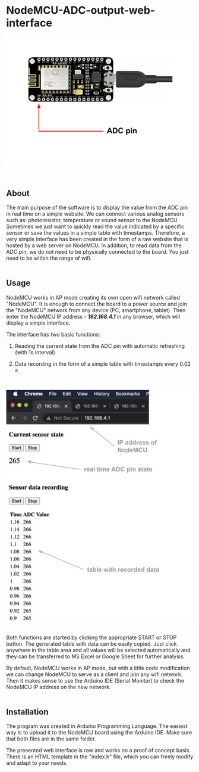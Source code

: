 # NodeMCU-ADC-output-web-interface

![nodemcu adc](img/nodemcu_adc.png)

<br>

## About

The main purpose of the software is to display the value from the ADC pin in real time on a simple website. We can connect various analog sensors such as: photoresistor, temperature or sound sensor to the NodeMCU. Sometimes we just want to quickly read the value indicated by a specific sensor or save the values in a simple table with timestamps. Therefore, a very simple interface has been created in the form of a raw website that is hosted by a web server on NodeMCU. In addition, to read data from the ADC pin, we do not need to be physically connected to the board. You just need to be within the range of wifi.  
<br>
## Usage

NodeMCU works in AP mode creating its own open wifi network called "NodeMCU". It is enough to connect the board to a power source and join the "NodeMCU" network from any device (PC, smartphone, tablet). Then enter the NodeMCU IP address - ***192.168.4.1*** in any browser, which will display a simple interface.

The interface has two basic functions:

1) Reading the current state from the ADC pin with automatic refreshing (with 1s interval)

2) Data recording in the form of a simple table with timestamps every 0.02 s   
<br>   

![nodemcu interface](img/nodemcu_interface_screenshot.jpg)

<br>
Both functions are started by clicking the appropriate START or STOP button. The generated table with data can be easily copied. Just click anywhere in the table area and all values will be selected automatically and they can be transferred to MS Excel or Google Sheet for further analysis.

By default, NodeMCU works in AP mode, but with a little code modification we can change NodeMCU to serve as a client and join any wifi network. Then it makes sense to use the Arduino IDE (Serial Monitor) to check the NodeMCU IP address on the new network.  
<br>

## Installation

The program was created in Arduino Programming Language. The easiest way is to upload it to the NodeMCU board using the Arduino IDE. Make sure that both files are in the same folder.

The presented web interface is raw and works on a proof of concept basis. There is an HTML template in the "index.h" file, which you can freely modify and adapt to your needs.
